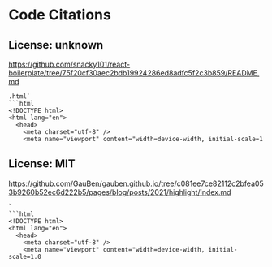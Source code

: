 # Code Citations

## License: unknown
https://github.com/snacky101/react-boilerplate/tree/75f20cf30aec2bdb19924286ed8adfc5f2c3b859/README.md

```
.html`
```html
<!DOCTYPE html>
<html lang="en">
  <head>
    <meta charset="utf-8" />
    <meta name="viewport" content="width=device-width, initial-scale=1
```


## License: MIT
https://github.com/GauBen/gauben.github.io/tree/c081ee7ce82112c2bfea053b9260b52ec6d222b5/pages/blog/posts/2021/highlight/index.md

```
`
```html
<!DOCTYPE html>
<html lang="en">
  <head>
    <meta charset="utf-8" />
    <meta name="viewport" content="width=device-width, initial-scale=1.0
```

